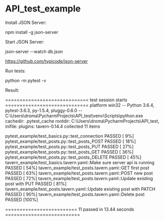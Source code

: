 # API_test_example

Install JSON Server:

npm install -g json-server

Start JSON Server:

json-server --watch db.json


https://github.com/typicode/json-server

Run tests:

python -m pytest -v

Result:

============================= test session starts =============================
platform win32 -- Python 3.6.4, pytest-3.6.3, py-1.5.4, pluggy-0.6.0 -- C:\Users\droma\PycharmProjects\API_test\venv\Scripts\python.exe
cachedir: .pytest_cache
rootdir: C:\Users\droma\PycharmProjects\API_test, inifile:
plugins: tavern-0.14.4
collected 11 items

pytest_example/test_basics.py::test_connection PASSED                    [  9%]
pytest_example/test_posts.py::test_posts_POST PASSED                     [ 18%]
pytest_example/test_posts.py::test_posts_PUT PASSED                      [ 27%]
pytest_example/test_posts.py::test_posts_GET PASSED                      [ 36%]
pytest_example/test_posts.py::test_posts_DELETE PASSED                   [ 45%]
tavern_example/test_basics.tavern.yaml::Make sure server api is running PASSED [ 54%]
tavern_example/test_posts.tavern.yaml::GET first post PASSED             [ 63%]
tavern_example/test_posts.tavern.yaml::POST new post PASSED              [ 72%]
tavern_example/test_posts.tavern.yaml::Update existing post with PUT PASSED [ 81%]
tavern_example/test_posts.tavern.yaml::Update existing post with PATCH PASSED [ 90%]
tavern_example/test_posts.tavern.yaml::Delete post PASSED                [100%]

========================= 11 passed in 13.44 seconds ==========================

